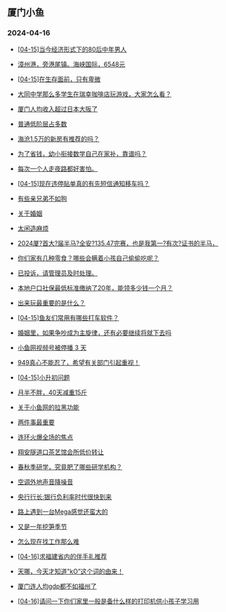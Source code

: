 ## 厦门小鱼 
### 2024-04-16

+ [[04-15]当今经济形式下的80后中年男人](http://bbs.xmfish.com/read-htm-tid-18176235.html)

+ [漳州港，旁港尾镇。海峡国际，6548元](http://bbs.xmfish.com/read-htm-tid-18176103.html)

+ [[04-15]在生存面前，只有卑微](http://bbs.xmfish.com/read-htm-tid-18176330.html)

+ [大同中学那么多学生在瑞幸咖啡店玩游戏，大家怎么看？](http://bbs.xmfish.com/read-htm-tid-18176405.html)

+ [厦门人均收入超过日本大阪了](http://bbs.xmfish.com/read-htm-tid-18176386.html)

+ [普通低阶层占多数](http://bbs.xmfish.com/read-htm-tid-18176254.html)

+ [海沧1.5万的新房有推荐的吗？](http://bbs.xmfish.com/read-htm-tid-18176433.html)

+ [为了省钱，幼小衔接数学自己在家补，靠谱吗？](http://bbs.xmfish.com/read-htm-tid-18176326.html)

+ [每次一个人走夜路都好害怕。](http://bbs.xmfish.com/read-htm-tid-18176461.html)

+ [[04-15]现在违停贴单真的有先短信通知移车吗？](http://bbs.xmfish.com/read-htm-tid-18176416.html)

+ [有些亲兄弟不如狗](http://bbs.xmfish.com/read-htm-tid-18176413.html)

+ [关于婚姻](http://bbs.xmfish.com/read-htm-tid-18176432.html)

+ [太闲造麻烦](http://bbs.xmfish.com/read-htm-tid-18176427.html)

+ [2024厦?首大?届半马?全安?135.47完赛，也是我第一?有次?证书的半马，](http://bbs.xmfish.com/read-htm-tid-18176361.html)

+ [你们家有几种零食？哪些会瞒着小孩自己偷偷吃呢？](http://bbs.xmfish.com/read-htm-tid-18176354.html)

+ [已投诉，请管理员及时处理。](http://bbs.xmfish.com/read-htm-tid-18176661.html)

+ [本地户口社保最低标准缴纳了20年，能领多少钱一个月？](http://bbs.xmfish.com/read-htm-tid-18176675.html)

+ [出来玩最重要的是什么？](http://bbs.xmfish.com/read-htm-tid-18176522.html)

+ [[04-15]鱼友们常用有哪些打车软件？](http://bbs.xmfish.com/read-htm-tid-18176540.html)

+ [婚姻里，如果争吵成为主旋律，还有必要继续将就下去吗](http://bbs.xmfish.com/read-htm-tid-18176699.html)

+ [小鱼网视频号被停播 3 天](http://bbs.xmfish.com/read-htm-tid-18176700.html)

+ [949真心不能忍了，希望有关部门引起重视！](http://bbs.xmfish.com/read-htm-tid-18176863.html)

+ [[04-15]小升初问题](http://bbs.xmfish.com/read-htm-tid-18176617.html)

+ [月半不胖，40天减重15斤](http://bbs.xmfish.com/read-htm-tid-18176693.html)

+ [关于小鱼网的拉黑功能](http://bbs.xmfish.com/read-htm-tid-18176642.html)

+ [两件事最重要](http://bbs.xmfish.com/read-htm-tid-18176724.html)

+ [连环火爆全场的焦点](http://bbs.xmfish.com/read-htm-tid-18176711.html)

+ [翔安隧道口茶艺馆会所低价转让](http://bbs.xmfish.com/read-htm-tid-18176730.html)

+ [春秋季研学，究竟肥了哪些研学机构？](http://bbs.xmfish.com/read-htm-tid-18176931.html)

+ [空调外地声音降噪音](http://bbs.xmfish.com/read-htm-tid-18176648.html)

+ [央行行长:银行负利率时代很快到来](http://bbs.xmfish.com/read-htm-tid-18176926.html)

+ [路上遇到一台Mega感觉还蛮大的](http://bbs.xmfish.com/read-htm-tid-18176927.html)

+ [又是一年挖笋季节](http://bbs.xmfish.com/read-htm-tid-18176784.html)

+ [怎么现在找工作那么难](http://bbs.xmfish.com/read-htm-tid-18177000.html)

+ [[04-16]求福建省内的伴手礼推荐](http://bbs.xmfish.com/read-htm-tid-18176883.html)

+ [天哪，今天才知道"kO”这个词的由来！](http://bbs.xmfish.com/read-htm-tid-18177001.html)

+ [厦门连人均gdp都不如福州了](http://bbs.xmfish.com/read-htm-tid-18177016.html)

+ [[04-16]请问一下你们家里一般是备什么样的打印机供小孩子学习用](http://bbs.xmfish.com/read-htm-tid-18176859.html)

